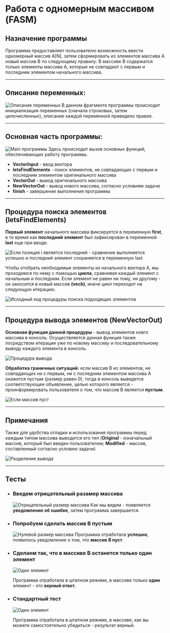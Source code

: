   # **Работа с одномерным массивом (FASM)**
  ## **Назначение программы**
Программа предоставляет пользователю вохможность ввести одномерный массив A[N], затем сформировать из элементов массива A новый массив B по следующему правилу: В массиве B содержатся только элементы массива А, которые не совпадают с первым и последним элементом начального массива.
***
## **Описание переменных:**
![Описание переменных](scr/variables.jpg "Инициализируем переменные для последующего использования внутри программы")​
В данном фрагменте программы происходит инициализация переменных (сначала строковых, затем целочисленных), описание каждой переменной приведено правее.
***
## **Основная часть программы:**
![Main программы](scr/main.jpg "Основная часть программы, откуда происходит вызов процедур")​
Здесь происходит вызов основных функций, обеспечивающих работу программы.
* **VectorInput** - ввод вектора
* **letsFindElements** - поиск элементов, не совпадающих с первым и последним элементом оригинального массива
* **VectorOut** - вывод оригинального массива
* **NewVectorOut** - вывод нового массива, согласно условиям задачи
* **finish** - завершение выполнения программы
***
## **Процедура поиска элементов (letsFindElements)**
**Первый элемент** начального массива фиксируется в переменную **first**, в то время как **последний элемент** был зафиксирован в переменной **last** еще при вводе.

![](scr/last.jpg "Если позиция i является последней - сравнение выполняется успешно и последний элемент сохраняется в переменную last")

Чтобы отобрать необходимые элементы из начального вектора А, мы проходимся по нему с помощью **цикла**, сравнивая каждый элемент с начальным и последним. Если элемент не равен ни тому, ни другому - он заносится в новый массив **(vecb)**, иначе цикл переходит на следующую итерацию.

![Исходный код процедуры поиска подходящих элементов](scr/findElements.jpg "Поиск элементов массива, не совпадающих ни с первым, ни с последним элементом")​
***
## **Процедура вывода элементов (NewVectorOut)**

**Основная функция данной процедуры** -  вывод элементов новго массива в консоль. Осуществляется данная функция также посредством итерации уже по новому массиву и последовательному выводу каждого элемента в консоль.

![Процедура вывода](scr/myOutput.jpg "Итерация по созданному массиву и вывод элементов")​

**Обработка граничных ситуаций:** если массив B из элементов, не совпадающих ни с первым, ни с последним элементом массива A окажется пустым (размер равен 0),  тогда в консоль выведется соответствующее объявление, целью которого является - проинформировать пользователя о том, что массив B является **пустым**.

![Если массив пуст](scr/NoElements.jpg "Как мы видим - массив пуст")​
***
## **Примечания**
Также для удобства отладки и использования программы перед каждым типом массива выводится его тип (**Original** - изначальный массив, который был введен пользователем; **Modified** - массив, составленный согласно условию задачи)

![Разделение вывода](scr/modif.jpg "При выводе в консоль имя массива пишется над его содержимым")​
***
## **Тесты**
* ### **Введем отрицательный разамер массива**
  ![Отрицательный размер массива](scr/incorrectSize.jpg "Ввод отрицательного размера массива и вывод уведомления об ошибке")​
  Как мы видим - появляется **уведомление об ошибке**, затем программа завершается.

* ### **Попробуем сделать массив B пустым**
  ![Нулевой размер массива](scr/noEm2.jpg "Уведомление - массив В пуст")​
  Программа отработала **успешно**, появилось уведомление о том, что **массив B пуст**.
* ### **Сделаем так, что в массиве B останется только один элемент**
  ![Один элемент](scr/oneElem.jpg "В массиве В остался один элемент")​
  
  Программа отработала в штатном режиме, в массиве только **один** элемент - это **верный ответ**.
* ### **Стандартный тест**
  ![Один элемент](scr/standart.jpg "В массиве В остался один элемент")​
  
  Программа отработала в штатном режиме, в массиве, как вы можете самостоятельно убедиться - результат верный.
